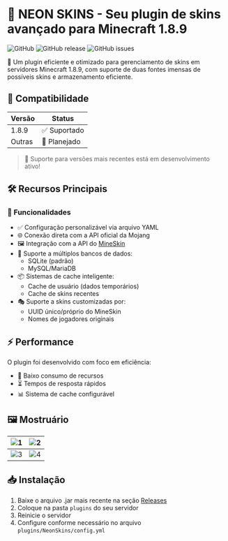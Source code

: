 # 🎀 NEON SKINS - Seu plugin de skins avançado para Minecraft 1.8.9

![GitHub](https://img.shields.io/github/license/seu-usuario/neon-skins?color=ff69b4)
![GitHub release](https://img.shields.io/github/v/release/seu-usuario/neon-skins?color=ff69b4)
![GitHub issues](https://img.shields.io/github/issues/seu-usuario/neon-skins?color=ff69b4)

🤖 Um plugin eficiente e otimizado para gerenciamento de skins em servidores Minecraft 1.8.9, com suporte de duas fontes imensas de possíveis skins e armazenamento eficiente.

## 🧪 Compatibilidade

| Versão | Status       |
|--------|--------------|
| 1.8.9  | ✅ Suportado |
| Outras | 🚧 Planejado |

> 📌 Suporte para versões mais recentes está em desenvolvimento ativo!

## 🛠 Recursos Principais

### 🔧 Funcionalidades
- ✅ Configuração personalizável via arquivo YAML
- 🌐 Conexão direta com a API oficial da Mojang
- 🖼️ Integração com a API do [MineSkin](https://mineskin.org)
- 💾 Suporte a múltiplos bancos de dados:
  - SQLite (padrão)
  - MySQL/MariaDB
- 📦 Sistemas de cache inteligente:
  - Cache de usuário (dados temporários)
  - Cache de skins recentes
- 🎭 Suporte a skins customizadas por:
  - UUID único/próprio do MineSkin
  - Nomes de jogadores originais

## ⚡ Performance

O plugin foi desenvolvido com foco em eficiência:
- 🚀 Baixo consumo de recursos
- ⏳ Tempos de resposta rápidos
- 📊 Sistema de cache configurável

## 🖼️ Mostruário

| ![1](https://imgur.com/blvIeA5.png) | ![2](https://imgur.com/onJeC7G.png) |
|--------------------------------------|--------------------------------------|
| ![3](https://imgur.com/W0794XY.png) | ![4](https://imgur.com/SJh0imm.png) |

## 📥 Instalação

1. Baixe o arquivo .jar mais recente na seção [Releases](https://github.com/seu-usuario/Neon-Skins/releases)
2. Coloque na pasta `plugins` do seu servidor
3. Reinicie o servidor
4. Configure conforme necessário no arquivo `plugins/NeonSkins/config.yml`
